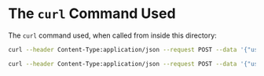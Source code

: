 # The `curl` Command Used

The `curl` command used, when called from inside this directory:

```bash
curl --header Content-Type:application/json --request POST --data '{"userName": "armen"}' http://localhost:8080

curl --header Content-Type:application/json --request POST --data '{"userName": "armen"}>' http://localhost:8080
```
